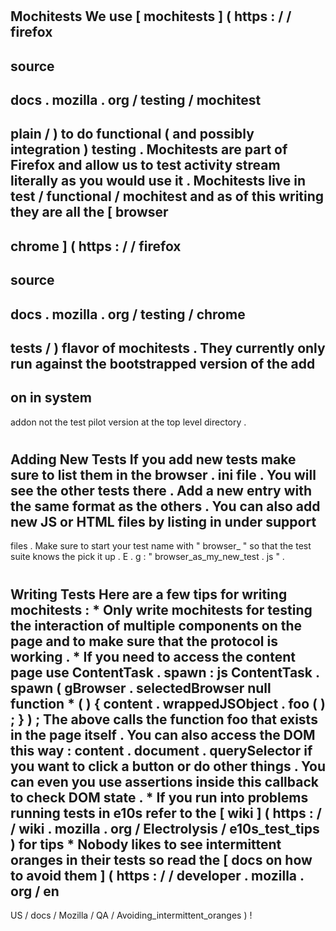 #
Mochitests
We
use
[
mochitests
]
(
https
:
/
/
firefox
-
source
-
docs
.
mozilla
.
org
/
testing
/
mochitest
-
plain
/
)
to
do
functional
(
and
possibly
integration
)
testing
.
Mochitests
are
part
of
Firefox
and
allow
us
to
test
activity
stream
literally
as
you
would
use
it
.
Mochitests
live
in
test
/
functional
/
mochitest
and
as
of
this
writing
they
are
all
the
[
browser
-
chrome
]
(
https
:
/
/
firefox
-
source
-
docs
.
mozilla
.
org
/
testing
/
chrome
-
tests
/
)
flavor
of
mochitests
.
They
currently
only
run
against
the
bootstrapped
version
of
the
add
-
on
in
system
-
addon
not
the
test
pilot
version
at
the
top
level
directory
.
#
#
Adding
New
Tests
If
you
add
new
tests
make
sure
to
list
them
in
the
browser
.
ini
file
.
You
will
see
the
other
tests
there
.
Add
a
new
entry
with
the
same
format
as
the
others
.
You
can
also
add
new
JS
or
HTML
files
by
listing
in
under
support
-
files
.
Make
sure
to
start
your
test
name
with
"
browser_
"
so
that
the
test
suite
knows
the
pick
it
up
.
E
.
g
:
"
browser_as_my_new_test
.
js
"
.
#
#
Writing
Tests
Here
are
a
few
tips
for
writing
mochitests
:
*
Only
write
mochitests
for
testing
the
interaction
of
multiple
components
on
the
page
and
to
make
sure
that
the
protocol
is
working
.
*
If
you
need
to
access
the
content
page
use
ContentTask
.
spawn
:
js
ContentTask
.
spawn
(
gBrowser
.
selectedBrowser
null
function
*
(
)
{
content
.
wrappedJSObject
.
foo
(
)
;
}
)
;
The
above
calls
the
function
foo
that
exists
in
the
page
itself
.
You
can
also
access
the
DOM
this
way
:
content
.
document
.
querySelector
if
you
want
to
click
a
button
or
do
other
things
.
You
can
even
you
use
assertions
inside
this
callback
to
check
DOM
state
.
*
If
you
run
into
problems
running
tests
in
e10s
refer
to
the
[
wiki
]
(
https
:
/
/
wiki
.
mozilla
.
org
/
Electrolysis
/
e10s_test_tips
)
for
tips
*
Nobody
likes
to
see
intermittent
oranges
in
their
tests
so
read
the
[
docs
on
how
to
avoid
them
]
(
https
:
/
/
developer
.
mozilla
.
org
/
en
-
US
/
docs
/
Mozilla
/
QA
/
Avoiding_intermittent_oranges
)
!
